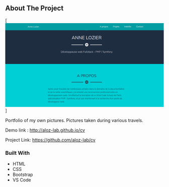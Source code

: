 <!-- ABOUT THE PROJECT -->
## About The Project

[![AloziPhoto Screenshot][product-screenshot]]

Portfolio of my own pictures. Pictures taken during various travels.  

Demo link : http://aloz-lab.github.io/cv

Project Link: https://github.com/aloz-lab/cv

### Built With

* HTML
* CSS
* Bootstrap
* VS Code


<!-- MARKDOWN LINKS & IMAGES -->
[product-screenshot]: images/CV.png
